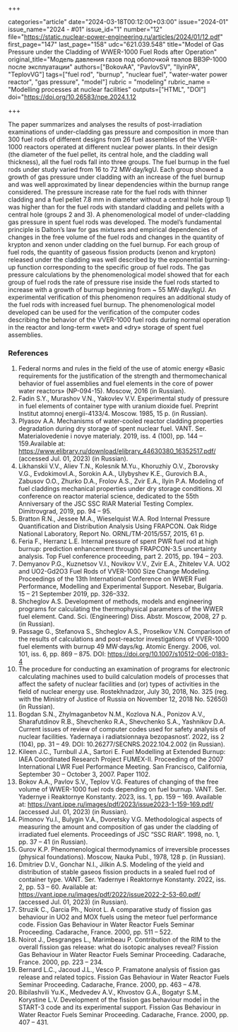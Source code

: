 +++

categories="article"
date="2024-03-18T00:12:00+03:00"
issue="2024-01"
issue_name="2024 - #01"
issue_id="1"
number="12"
file="https://static.nuclear-power-engineering.ru/articles/2024/01/12.pdf"
first_page="147"
last_page="158"
udc="621.039.548"
title="Model of Gas Pressure under the Cladding of WWER-1000 Fuel Rods after Operation"
original_title="Модель давления газов под оболочкой твэлов ВВЭР-1000 после эксплуатации"
authors=["BokovAA", "PavlovSV", "IlyinPA", "TeplovVG"]
tags=["fuel rod", "burnup", "nuclear fuel", "water-water power reactor", "gas pressure", "model"]
rubric = "modeling"
rubric_name = "Modelling processes at nuclear facilities"
outputs=["HTML", "DOI"]
doi="https://doi.org/10.26583/npe.2024.1.12

+++

The paper summarizes and analyses the results of post-irradiation examinations of under-cladding gas pressure and composition in more than 300 fuel rods of different designs from 26 fuel assemblies of the VVER-1000 reactors operated at different nuclear power plants. In their design (the diameter of the fuel pellet, its central hole, and the cladding wall thickness), all the fuel rods fall into three groups. The fuel burnup in the fuel rods under study varied from 16 to 72 MW·day/kgU. Each group showed a growth of gas pressure under cladding with an increase of the fuel burnup and was well approximated by linear dependencies within the burnup range considered. The pressure increase rate for the fuel rods with thinner cladding and a fuel pellet 7.8 mm in diameter without a central hole (group 1) was higher than for the fuel rods with standard cladding and pellets with a central hole (groups 2 and 3). A phenomenological model of under-cladding gas pressure in spent fuel rods was developed. The model’s fundamental principle is Dalton’s law for gas mixtures and empirical dependencies of changes in the free volume of the fuel rods and changes in the quantity of krypton and xenon under cladding on the fuel burnup. For each group of fuel rods, the quantity of gaseous fission products (xenon and krypton) released under the cladding was well described by the exponential burning-up function corresponding to the specific group of fuel rods. The gas pressure calculations by the phenomenological model showed that for each group of fuel rods the rate of pressure rise inside the fuel rods started to increase with a growth of burnup beginning from ~ 55 MW·day/kgU. An experimental verification of this phenomenon requires an additional study of the fuel rods with increased fuel burnup. The phenomenological model developed can be used for the verification of the computer codes describing the behavior of the VVER-1000 fuel rods during normal operation in the reactor and long-term «wet» and «dry» storage of spent fuel assemblies.

### References

1. Federal norms and rules in the field of the use of atomic energy «Basic requirements for the justification of the strength and thermomechanical behavior of fuel assemblies and fuel elements in the core of power water reactors» (NP-094-15). Moscow, 2016 (in Russian).
2. Fadin S.Y., Murashov V.N., Yakovlev V.V. Experimental study of pressure in fuel elements of container type with uranium dioxide fuel. Preprint Institut atomnoj energii-4133/4. Moscow. 1985, 15 p. (in Russian).
3. Plyasov A.A. Mechanisms of water-cooled reactor cladding properties degradation during dry storage of spent nuclear fuel. VANT. Ser. Materialovedenie i novye materialy. 2019, iss. 4 (100), pp. 144 – 159.Available at: https://www.elibrary.ru/download/elibrary_44630380_16352517.pdf/ (accessed Jul. 01, 2023) (in Russian).
4. Likhanskii V.V., Aliev T.N., Kolesnik M.Yu., Khoruzhiy O.V., Zborovsky V.G., EvdokimovI.A., Sorokin A.A., Ulybyshev K.E., Gurovich B.A., Zabusov O.O., Zhurko D.A., Frolov A.S., Zvir E.A., Ilyin P.A. Modeling of fuel claddings mechanical properties under dry storage conditions. XI conference on reactor material science, dedicated to the 55th Anniversary of the JSC SSC RIAR Material Testing Complex. Dimitrovgrad, 2019, pp. 94 – 95.
5. Bratton R.N., Jessee M.A., Wieselquist W.A. Rod Internal Pressure Quantification and Distribution Analysis Using FRAPCON. Oak Ridge National Laboratory, Report No. ORNL/TM-2015/557, 2015, 61 p. 
6. Feria F., Herranz L.E. Internal pressure of spent PWR fuel rod at high burnup: prediction enhancement through FRAPCON-3.5 uncertainty analysis. Top Fuel conference proceeding, part 2. 2015, pp. 194 – 203.
7. Demyanov P.G., Kuznetsov V.I., Novikov V.V., Zvir E.A., Zhitelev V.A. UO2 and UO2-Gd2O3 Fuel Rods of VVER-1000 Size Change Modeling. Proceedings of the 13th International Conference on WWER Fuel Performance, Modelling and Experimental Support. Nesebar, Bulgaria. 15 – 21 September 2019, pp. 326–332.
8. Shcheglov A.S. Development of methods, models and engineering programs for calculating the thermophysical parameters of the WWER fuel element. Cand. Sci. (Engineering) Diss. Abstr. Moscow, 2008, 27 p. (in Russian).
9. Passage G., Stefanova S., Shcheglov A.S., Proselkov V.N. Comparison of the results of calculations and post-reactor investigations of VVER-1000 fuel elements with burnup 49 MW·days/kg. Atomic Energy. 2006, vol. 101, iss. 6, pp. 869 – 875. DOI: https://doi.org/10.1007/s10512-006-0183-4
10. The procedure for conducting an examination of programs for electronic calculating machines used to build calculation models of processes that affect the safety of nuclear facilities and (or) types of activities in the field of nuclear energy use. Rostekhnadzor, July 30, 2018, No. 325 (reg. with the Ministry of Justice of Russia on November 12, 2018 No. 52650) (in Russian).
11. Bogdan S.N., Zhylmaganbetov N.M., Kozlova N.A., Ponizov A.V., Sharafutdinov R.B., Shevchenko R.A., Shevchenko S.A., Yashnikov D.A. Current issues of review of computer codes used for safety analysis of nuclear facilities. Yadernaya i radiatsionnaya bezopasnost’. 2022, iss 2 (104), pp. 31 – 49. DOI: 10.26277/SECNRS.2022.104.2.002 (in Russian). 
12. Kileen J.C., Turnbull J.A., Sartori E. Fuel Modelling at Extended Burnup: IAEA Coordinated Research Project FUMEX-II. Proceeding of the 2007 International LWR Fuel Performance Meeting. San Francisco, California, September 30 – October 3, 2007. Paper 1102.
13. Bokov A.A., Pavlov S.V., Teplov V.G. Features of changing of the free volume of WWER-1000 fuel rods depending on fuel burnup. VANT. Ser. Yadernye i Reaktornye Konstanty. 2023, iss. 1, pp. 159 – 169. Available at: https://vant.ippe.ru/images/pdf/2023/issue2023-1-159-169.pdf/ (accessed Jul. 01, 2023) (in Russian).
14. Pimonov Yu.I., Bulygin V.A., Dvoretsky V.G. Methodological aspects of measuring the amount and composition of gas under the cladding of irradiated fuel elements. Proceedings of JSC “SSC RIAR”. 1998, no. 1, pp. 37 – 41 (in Russian).
15. Gurov K.P. Phenomenological thermodynamics of irreversible processes (physical foundations). Moscow, Nauka Publ., 1978, 128 p. (in Russian).
16. Dmitriev D.V., Gonchar N.I., Jilkin A.S. Modeling of the yield and distribution of stable gaseos fission products in a sealed fuel rod of container type. VANT. Ser. Yadernye i Reaktornye Konstanty. 2022, iss. 2, pp. 53 – 60. Available at: https://vant.ippe.ru/images/pdf/2022/issue2022-2-53-60.pdf/ (accessed Jul. 01, 2023) (in Russian).
17. Struzik C., Garcia Ph., Noirot L. A comparative study of fission gas behaviour in UO2 and MOX fuels using the meteor fuel performance code. Fission Gas Behaviour in Water Reactor Fuels Seminar Proceeding. Cadarache, France. 2000, pp. 511 – 522.
18. Noirot J., Desgranges L., Marimbeau P. Contribution of the RIM to the overall fission gas release: what do isotopic analyses reveal? Fission Gas Behaviour in Water Reactor Fuels Seminar Proceeding. Cadarache, France. 2000, pp. 223 – 234.
19. Bernard L.C., Jacoud J.L., Vesco P. Framatone analysis of fission gas release and related topics. Fission Gas Behaviour in Water Reactor Fuels Seminar Proceeding. Cadarache, France. 2000, pp. 463 – 478.
20. Bibilashvili Yu.K., Medvedev A.V., Khvostov G.A., Bogatyr S.M., Korystine L.V. Development of the fission gas behaviour model in the START-3 code and its experimental support. Fission Gas Behaviour in Water Reactor Fuels Seminar Proceeding. Cadarache, France. 2000, pp. 407 – 431.